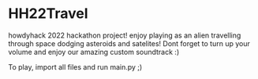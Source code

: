 # HH22Travel
howdyhack 2022 hackathon project!
enjoy playing as an alien travelling through space dodging asteroids and satelites!
Dont forget to turn up your volume and enjoy our amazing custom soundtrack :)

To play, import all files and run main.py ;)
